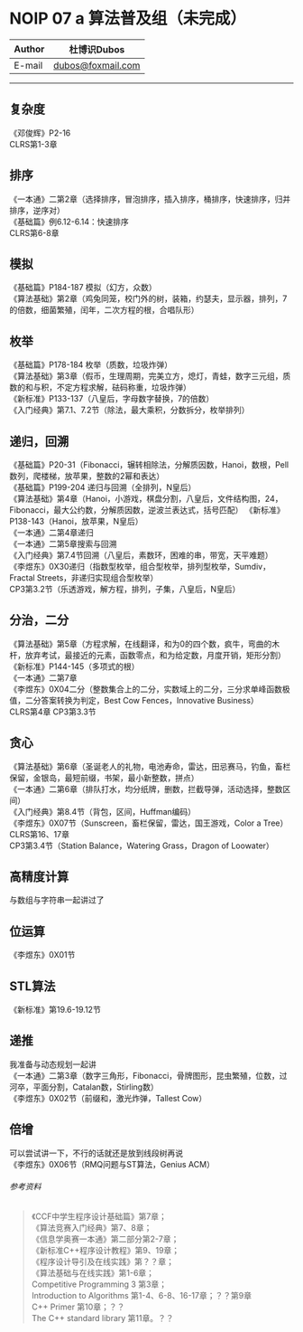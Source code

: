 NOIP 07 a 算法普及组（未完成）  
======

|Author|杜博识Dubos|
|---|---|
|E-mail|dubos@foxmail.com|

------  
## 复杂度
《邓俊辉》P2-16  
CLRS第1-3章

## 排序  
《一本通》二第2章（选择排序，冒泡排序，插入排序，桶排序，快速排序，归并排序，逆序对）  
《基础篇》例6.12-6.14：快速排序  
CLRS第6-8章

## 模拟  
《基础篇》P184-187 模拟（幻方，众数）  
《算法基础》第2章（鸡兔同笼，校门外的树，装箱，约瑟夫，显示器，排列，7的倍数，细菌繁殖，闰年，二次方程的根，合唱队形）  

## 枚举  
《基础篇》P178-184 枚举（质数，垃圾炸弹）  
《算法基础》第3章（假币，生理周期，完美立方，熄灯，青蛙，数字三元组，质数的和与积，不定方程求解，砝码称重，垃圾炸弹）  
《新标准》P133-137（八皇后，字母数字替换，7的倍数）  
《入门经典》第7.1、7.2节（除法，最大乘积，分数拆分，枚举排列）  

## 递归，回溯  
《基础篇》P20-31（Fibonacci，辗转相除法，分解质因数，Hanoi，数根，Pell数列，爬楼梯，放苹果，整数的2幂和表达）  
《基础篇》P199-204 递归与回溯（全排列，N皇后）  
《算法基础》第4章（Hanoi，小游戏，棋盘分割，八皇后，文件结构图，24，Fibonacci，最大公约数，分解质因数，逆波兰表达式，括号匹配）
《新标准》P138-143（Hanoi，放苹果，N皇后）  
《一本通》二第4章递归  
《一本通》二第5章搜索与回溯  
《入门经典》第7.4节回溯（八皇后，素数环，困难的串，带宽，天平难题）  
《李煜东》0X30递归（指数型枚举，组合型枚举，排列型枚举，Sumdiv，Fractal Streets，非递归实现组合型枚举）  
CP3第3.2节（乐透游戏，解方程，排列，子集，八皇后，N皇后）

## 分治，二分  
《算法基础》第5章（方程求解，在线翻译，和为0的四个数，疯牛，弯曲的木杆，放弃考试，最接近的元素，函数零点，和为给定数，月度开销，矩形分割）
《新标准》P144-145（多项式的根）  
《一本通》二第7章  
《李煜东》0X04二分（整数集合上的二分，实数域上的二分，三分求单峰函数极值，二分答案转换为判定，Best Cow Fences，Innovative Business）  
CLRS第4章
CP3第3.3节

## 贪心  
《算法基础》第6章（圣诞老人的礼物，电池寿命，雷达，田忌赛马，钓鱼，畜栏保留，金银岛，最短前缀，书架，最小新整数，拼点）  
《一本通》二第6章（排队打水，均分纸牌，删数，拦截导弹，活动选择，整数区间）  
《入门经典》第8.4节（背包，区间，Huffman编码）  
《李煜东》0X07节（Sunscreen，畜栏保留，雷达，国王游戏，Color a Tree）  
CLRS第16、17章  
CP3第3.4节（Station Balance，Watering Grass，Dragon of Loowater）  

## 高精度计算  
与数组与字符串一起讲过了

## 位运算  
《李煜东》0X01节  

## STL算法  
《新标准》第19.6-19.12节

## 递推
我准备与动态规划一起讲  
《一本通》二第3章（数字三角形，Fibonacci，骨牌图形，昆虫繁殖，位数，过河卒，平面分割，Catalan数，Stirling数）  
《李煜东》0X02节（前缀和，激光炸弹，Tallest Cow） 

## 倍增  
可以尝试讲一下，不行的话就还是放到线段树再说  
《李煜东》0X06节（RMQ问题与ST算法，Genius ACM）

###### 参考资料
> 《CCF中学生程序设计基础篇》第7章；  
> 《算法竞赛入门经典》第7、8章；  
> 《信息学奥赛一本通》第二部分第2-7章；  
> 《新标准C++程序设计教程》第9、19章；  
> 《程序设计导引及在线实践》第？？章；  
> 《算法基础与在线实践》第1-6章；  
> Competitive Programming 3 第3章；  
> Introduction to Algorithms 第1-4、6-8、16-17章；？？第9章  
> C++ Primer 第10章；？？  
> The C++ standard library 第11章。？？  
